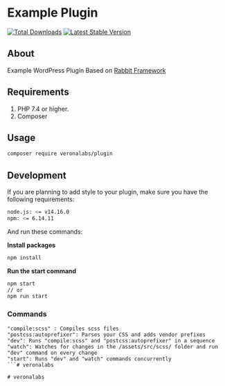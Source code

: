 # Example Plugin

[![Total Downloads](https://img.shields.io/packagist/dt/veronalabs/plugin.svg)](https://packagist.org/packages/veronalabs/plugin)
[![Latest Stable Version](https://img.shields.io/packagist/v/veronalabs/plugin.svg)](https://packagist.org/packages/veronalabs/plugin)


## About
Example WordPress Plugin Based on [Rabbit Framework](https://github.com/veronalabs/rabbit)

## Requirements

1. PHP 7.4 or higher.
2. Composer

## Usage

```bash
composer require veronalabs/plugin
```

## Development

If you are planning to add style to your plugin, make sure you have the following requirements:
```bash
node.js: <= v14.16.0
npm: <= 6.14.11
```

And run these commands:

**Install packages**
```bash
npm install
```

**Run the start command**
```bash
npm start
// or
npm run start
```

### Commands

```
"compile:scss" : Compiles scss files
"postcss:autoprefixer": Parses your CSS and adds vendor prefixes
"dev": Runs "compile:scss" and "postcss:autoprefixer" in a sequence
"watch": Watches for changes in the /assets/src/scss/ folder and run "dev" command on every change
"start": Runs "dev" and "watch" commands concurrently
```#   v e r o n a l a b s  
 #   v e r o n a l a b s  
 